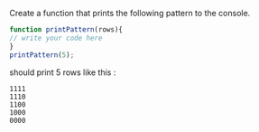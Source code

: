 Create a function that prints the following pattern to the console.

```js
function printPattern(rows){
// write your code here
}
printPattern(5);
```
should print 5 rows like this :
```
1111
1110
1100
1000
0000
```
